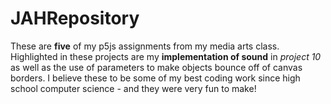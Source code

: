 # JAHRepository
These are **five** of my p5js assignments from my media arts class. Highlighted in these projects are my **implementation of sound** in _project 10_ as well as the use of parameters to make objects bounce off of canvas borders. I believe these to be some of my best coding work since high school computer science - and they were very fun to make!
